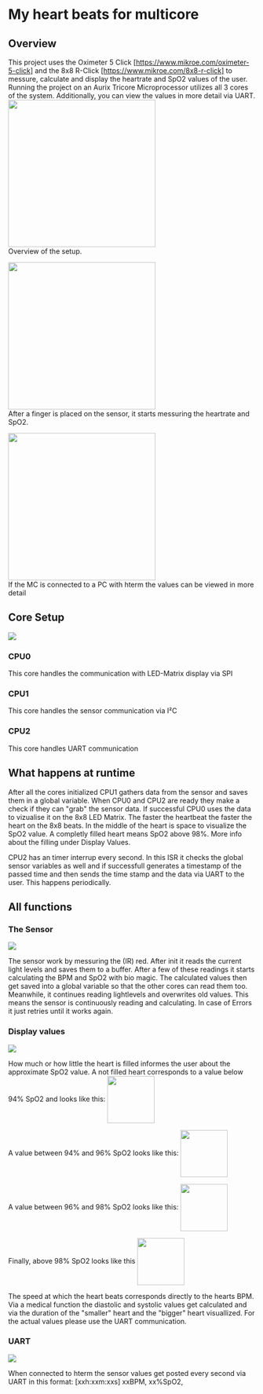 # My heart beats for multicore

## Overview

This project uses the Oximeter 5 Click [https://www.mikroe.com/oximeter-5-click] and the 8x8 R-Click [https://www.mikroe.com/8x8-r-click] to messure, calculate and display the heartrate and SpO2 values of the user.
Running the project on an Aurix Tricore Microprocessor utilizes all 3 cores of the system. 
Additionally, you can view the values in more detail via UART.<br>
<img src="https://github.com/AndreasRichie/MES_SW_Project2_Fitzko_Reichenauer_Stifter/assets/90688800/c7414ffd-eb68-48a9-a421-90e697d788b6" width="300">
<br>
Overview of the setup.

<img src="https://github.com/AndreasRichie/MES_SW_Project2_Fitzko_Reichenauer_Stifter/assets/90688800/01c5d756-a73a-4ca3-aa14-d299d088ce9d" width="300"><br>
After a finger is placed on the sensor, it starts messuring the heartrate and SpO2. 

<img src="https://github.com/AndreasRichie/MES_SW_Project2_Fitzko_Reichenauer_Stifter/assets/90688800/c872af60-918d-40cf-a90a-f887ead0ba17" width="300"><br>
If the MC is connected to a PC with hterm the values can be viewed in more detail

## Core Setup
<img src="https://github.com/AndreasRichie/MES_SW_Project2_Fitzko_Reichenauer_Stifter/assets/90688800/65164936-17fd-4c8e-a28d-55fe8c933e48" align="center">

### CPU0
This core handles the communication with LED-Matrix display via SPI

### CPU1
This core handles the sensor communication via I²C

### CPU2
This core handles UART communication

## What happens at runtime

After all the cores initialized CPU1 gathers data from the sensor and saves them in a global variable. 
When CPU0 and CPU2 are ready they make a check if they can "grab" the sensor data. 
If successful CPU0 uses the data to vizualise it on the 8x8 LED Matrix. 
The faster the heartbeat the faster the heart on the 8x8 beats. In the middle of the heart is space to visualize the SpO2 value. A completly filled heart means SpO2 above 98%. More info about the filling under Display Values.

CPU2 has an timer interrup every second. In this ISR it checks the global sensor variables as well and if successfull generates a timestamp of the passed time and then sends the time stamp and the data via UART to the user. 
This happens periodically.

## All functions

### The Sensor

<img src="https://github.com/AndreasRichie/MES_SW_Project2_Fitzko_Reichenauer_Stifter/assets/90688800/aab4536a-0ca0-4613-aac4-9ed3ea96cd45" align="center">

The sensor work by messuring the (IR) red. After init it reads the current light levels and saves them to a buffer. After a few of these readings it starts calculating the BPM and SpO2 with bio magic. The calculated values then get saved into a global variable so that the other cores can read them too. Meanwhile, it continues reading lightlevels and overwrites old values. 
This means the sensor is continuously reading and calculating. 
In case of Errors it just retries until it works again. 

### Display values
<img src="https://github.com/AndreasRichie/MES_SW_Project2_Fitzko_Reichenauer_Stifter/assets/90688800/8f1ff79a-3c46-4f2a-ad1b-2f4766c8f4dd" align="center">

How much or how little the heart is filled informes the user about the approximate SpO2 value.
A not filled heart corresponds to a value below 94% SpO2 and looks like this: <img src="https://github.com/AndreasRichie/MES_SW_Project2_Fitzko_Reichenauer_Stifter/assets/90688800/879bb90f-7c17-49a4-8eb6-ed8257706553" width="96" align="center">

A value between 94% and 96% SpO2 looks like this: <img src="https://github.com/AndreasRichie/MES_SW_Project2_Fitzko_Reichenauer_Stifter/assets/90688800/49ed1313-f028-4cf9-83a8-824a5104a355" width="96" align="center">

A value between 96% and 98% SpO2 looks like this: <img src="https://github.com/AndreasRichie/MES_SW_Project2_Fitzko_Reichenauer_Stifter/assets/90688800/26c26fc7-f36d-419a-91b3-079ff65a2d64" width="96" align="center">

Finally, above 98% SpO2 looks like this <img src="https://github.com/AndreasRichie/MES_SW_Project2_Fitzko_Reichenauer_Stifter/assets/90688800/b0999573-0757-4726-b2e0-ac9409e5784f" width="96" align="center">

The speed at which the heart beats corresponds directly to the hearts BPM. Via a medical function the diastolic and systolic values get calculated and via the duration of the "smaller" heart and the "bigger" heart visuallized.
For the actual values please use the UART communication. 

### UART 

<img src="https://github.com/AndreasRichie/MES_SW_Project2_Fitzko_Reichenauer_Stifter/assets/90688800/66ae1569-75d9-4d3b-b191-162c15c71b14" align="center">

When connected to hterm the sensor values get posted every second via UART in this format: 
[xxh:xxm:xxs] xxBPM, xx%SpO2,


